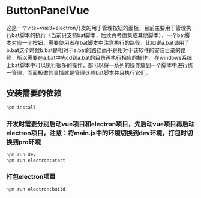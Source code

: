 # ButtonPanelVue

这是一个vite+vue3+electron开发的用于管理按钮的面板，目前主要用于管理执行bat脚本的执行（当前只支持bat脚本，后续再考虑集成其他脚本），一个bat脚本对应一个按钮，需要使用者在bat脚本中注意执行的路径，比如说a.bat调用了b.bat这个时候b.bat是相对于a.bat的路径而不是相对于该软件的安装目录的路径，所以需要在a.bat中先cd到a.bat的目录再执行相应的操作。
在windows系统上bat脚本中可以执行很多的操作，都可以将一系列的操作放到一个脚本中进行统一管理，而面板做的事情就是管理这些bat脚本并且执行它们。

## 安装需要的依赖

```sh
npm install
```

### 开发时需要分别启动vue项目和electron项目，先启动vue项目再启动electron项目，注意：将main.js中的环境切换到dev环境，打包时切换到pro环境

```sh
npm run dev
npm run electron:start
```

### 打包electron项目

```sh
npm run electron:build
```

